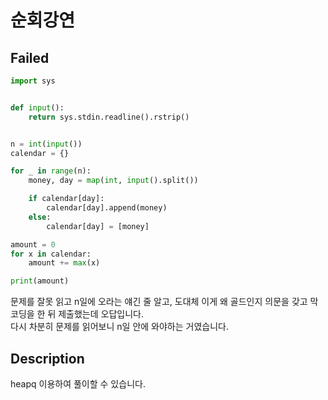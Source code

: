 # 순회강연

## Failed

```py
import sys


def input():
    return sys.stdin.readline().rstrip()


n = int(input())
calendar = {}

for _ in range(n):
    money, day = map(int, input().split())

    if calendar[day]:
        calendar[day].append(money)
    else:
        calendar[day] = [money]

amount = 0
for x in calendar:
    amount += max(x)

print(amount)
```

문제를 잘못 읽고 n일에 오라는 얘긴 줄 알고, 도대체 이게 왜 골드인지 의문을 갖고 막코딩을 한 뒤 제출했는데 오답입니다.\
다시 차분히 문제를 읽어보니 n일 안에 와야하는 거였습니다.

## Description

heapq 이용하여 풀이할 수 있습니다.
